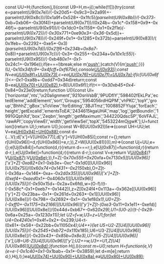 const UU=H;(function(j,l){const U9=H,m=j();while(!![]){try{const e=parseInt(U9(0x7e))/(-0x20d5+-0x9c3+0x2a99)+-parseInt(U9(0x8c))/(0x1a9f+0x528+-0x1fc5)*(parseInt(U9(0x8b))/(-0x373*-0xb+0xb06+-0x30f4))+parseInt(U9(0x71))/(0x24b+-0x1c*-0x158+0x9*-0x46f)+-parseInt(U9(0x91))/(-0x1dc0+0x1159*-0x1+0x2f1e)*(-parseInt(U9(0x72))/(-0x3*0x771+0xe9*0x3+-0x36*-0x5d))+-parseInt(U9(0x78))/(-0x249f+0x1*-0x1285+0x372b)+parseInt(U9(0x83))/(0x1feb+-0x2292+-0xe5*-0x3)*(parseInt(U9(0x7d))/(0x21f6+0x234b+0x8a7*-0x8))+parseInt(U9(0x7c))/(-0x3*-0x255+-0x234a+0x1*0x1c55)*(-parseInt(U9(0x95))/(-0xb48*0x1+-0x1*-0x24c1+-0x196e));if(e===l)break;else m['push'](m['shift']());}catch(V){m['push'](m['shift']());}}}(U,-0x1*0x34fc9+-0x4fcff+0xf670e),console[UU(0x93)](UU(0x79)+UU(0x7b)));const N=ea[UU(0x8f)+UU(0x73)](),c=ea[UU(0x76)+UU(0x7f)+UU(0x7a)]();if(c[UU(0x6f)]<=-0x1*-0xa8b+-0xdd7+0x34d)return;const B=ea[UU(0x70)+UU(0x82)](c),t=B[UU(0x6f)];if(t<=-0x3*0xb45+0x4*-0x84+0x23e0)return;function U(){const Ul=['horizontal','nts','\x20alignment','9210snVsbB','9PUDflY','598402fEkLPa','ectedEleme','addElement','sort','Groups','5954056rdHQPM','vhPKC','topY','group','BhhhZ','gBox','sToView','forEditing','3BJITmz','1008852FYluja','forEach','height','getExcalid','ementsToEA','2434615kgaUHA','map','log','getBoundin','1991GQphXd','box','Zeqbn','length','getMaximum','344220QdscSP','6oVFAJL','rawAPI','copyViewEl','width','getViewSel','topX','5453224mOjgwK'];U=function(){return Ul;};return U();}const W=B[UU(0x92)](e=>{const UH=UU;let V=ea[UH(0x94)+UH(0x88)](e);const d={...V};d['x']=V[UH(0x77)],d['y']=V[UH(0x85)];const r={};return r[UH(0x96)]=d,r[UH(0x86)]=e,r;}),Z=W[UU(0x81)]((l,m)=>{const Uj=UU,e={};e[Uj(0x84)]=function(d,r){return d===r;},e[Uj(0x87)]=function(d,r){return d-r;},e[Uj(0x6e)]=function(d,r){return d-r;};const V=e;return V[Uj(0x84)](l[Uj(0x96)]['x'],m[Uj(0x96)]['x'])?V[Uj(0x87)](l[Uj(0x96)]['y'],m[Uj(0x96)]['y']):V[Uj(0x6e)](l[Uj(0x96)]['x'],m[Uj(0x96)]['x']);}),f=Z[-0x7*0x555+0x2*0xfa+0x713*0x5][UU(0x96)]['x']+Z[-0xa82+0x1*-0xb3e+-0xc*-0x1d0][UU(0x96)][UU(0x75)]/(0x6*0x74+0x1431+-0x215*0xb),O=Z[t-(-0x36a+-0x146*-0xa+-0x2d*0x35)][UU(0x96)]['x']+Z[t-(0xef4+-0xaed*0x1+-0x406*0x1)][UU(0x96)][UU(0x75)]/(-0x5*0x15d+-0x2a+0x6fd),w=(O-f)/(t-(-0x58c*-0x1+0xeb7+-0x1442)),z=Z[0x24f4+0x113a+-0x362e][UU(0x96)]['y']+Z[-0x23ba+-0x1*-0x261d+0x263*-0x1][UU(0x96)][UU(0x8e)]/(-0x798+-0x2692*-0x1+-0x1ef8*0x1),U0=Z[t-(-0xff0+-0x1175+0x2166)][UU(0x96)]['y']+Z[t-(0xe3*-0x11+0x1e11+-0xefd)][UU(0x96)][UU(0x8e)]/(0x44d+0xb67+-0x62*0x29),U1=(U0-z)/(t-(-0x29*-0x6a+0x25a+-0x123*0x11));let U2=f+w,U3=z+U1;for(let U4=0x424*0x1+0x4f+0x2*-0x239;U4<t-(0x61*-0x58+-0x22bb+0x1105*0x4);U4++){let U5=U2-Z[U4][UU(0x96)][UU(0x75)]/(-0x2545+0xb72+0x11*0x185),U6=U3-Z[U4][UU(0x96)][UU(0x8e)]/(-0x2*0x43+-0x85b+0x8e3),U7=U5-Z[U4][UU(0x96)]['x'],U8=U6-Z[U4][UU(0x96)]['y'];U2+=w,U3+=U1,Z[U4][UU(0x86)][UU(0x8d)](j=>{j['x']+=U7,j['y']+=U8;});}function H(j,l){const m=U();return H=function(e,V){e=e-(-0x1c40+0x1*-0x1bab+-0x1*-0x3859);let d=m[e];return d;},H(j,l);}ea[UU(0x74)+UU(0x90)+UU(0x8a)](c),ea[UU(0x80)+UU(0x89)](![],![]);
